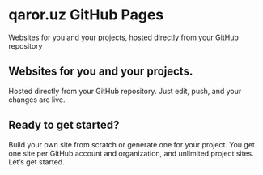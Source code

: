 # qaror.uz GitHub Pages
Websites for you and your projects, hosted directly from your GitHub repository

## Websites for you and your projects.
Hosted directly from your GitHub repository. Just edit, push, and your changes are live.

## Ready to get started?
Build your own site from scratch or generate one for your project.
You get one site per GitHub account and organization, and unlimited project sites. Let‘s get started.